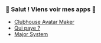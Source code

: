 ### 👋 Salut ! Viens voir mes apps 🙂
- [Clubhouse Avatar Maker](https://apps.apple.com/fr/app/clubhouse-avatar-maker/id1557131017#?platform=iphone)
- [Qui paye ?](https://apps.apple.com/fr/app/qui-paye/id1502766167#?platform=iphone)
- [Major System](https://apps.apple.com/fr/app/major-system/id6446816802?platform=iphone)
<!--
**johnnysay/johnnysay** is a ✨ _special_ ✨ repository because its `README.md` (this file) appears on your GitHub profile.

Here are some ideas to get you started:

- 🔭 I’m currently working on ...
- 🌱 I’m currently learning ...
- 👯 I’m looking to collaborate on ...
- 🤔 I’m looking for help with ...
- 💬 Ask me about ...
- 📫 How to reach me: ...
- 😄 Pronouns: ...
- ⚡ Fun fact: ...
-->
